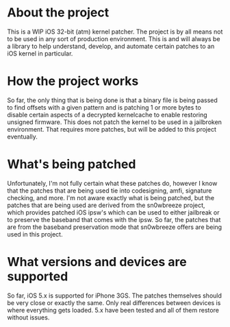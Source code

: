 # About the project

This is a WIP iOS 32-bit (atm) kernel patcher. The project is by all means
not to be used in any sort of production environment. This is and will always
be a library to help understand, develop, and automate certain patches to
an iOS kernel in particular.

# How the project works

So far, the only thing that is being done is that a binary file is being
passed to find offsets with a given pattern and is patching 1 or more bytes to
disable certain aspects of a decrypted kernelcache to enable restoring unsigned
firmware. This does not patch the kernel to be used in a jailbroken environment.
That requires more patches, but will be added to this project eventually.

# What's being patched

Unfortunately, I'm not fully certain what these patches do, however I know that
the patches that are being used tie into codesigning, amfi, signature checking,
and more. I'm not aware exactly what is being patched, but the patches that are
being used are derived from the sn0wbreeze project, which provides patched iOS
ipsw's which can be used to either jailbreak or to preserve the baseband that
comes with the ipsw. So far, the patches that are from the baseband preservation
mode that sn0wbreeze offers are being used in this project.

# What versions and devices are supported

So far, iOS 5.x is supported for iPhone 3GS. The patches themselves should be
very close or exactly the same. Only real differences between devices is where
everything gets loaded. 5.x have been tested and all of them restore without
issues.
